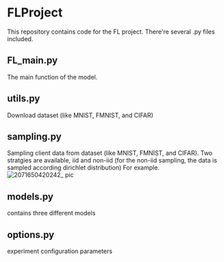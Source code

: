 # FLProject
This repository contains code for the FL project. There're several .py files included.
## FL_main.py 
The main function of the model. 
## utils.py 
Download dataset (like MNIST, FMNIST, and CIFAR)
## sampling.py 
Sampling client data from dataset (like MNIST, FMNIST, and CIFAR). Two stratgies are available, iid and non-iid (for the non-iid sampling, the data is sampled according dirichlet distribution) 
For example.
![2071650420242_ pic](https://user-images.githubusercontent.com/87748244/164381804-16f27f7e-c907-47f5-91a1-e80367ec3ace.jpg)
## models.py
contains three different models
## options.py
experiment configuration parameters
